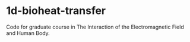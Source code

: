 # 1d-bioheat-transfer

Code for graduate course in The Interaction of the Electromagnetic Field and Human Body.